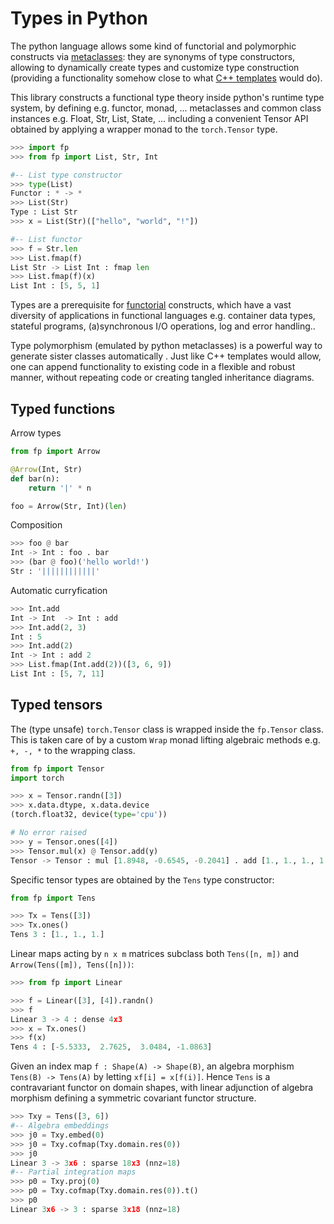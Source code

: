 # Types in Python

The python language allows some kind of functorial and polymorphic constructs via [metaclasses](https://www.python.org/dev/peps/pep-3115/): they are synonyms of type constructors, allowing to dynamically create types and customize type construction (providing a functionality somehow close to what [C++ templates](https://www.cplusplus.com/doc/oldtutorial/templates/) would do).

This library constructs a functional type theory inside python's runtime type system, by defining e.g. functor, monad, ... metaclasses and common class instances e.g. Float, Str, List, State, ... including a convenient 
Tensor API obtained by applying a wrapper monad to the `torch.Tensor` type.

```py
>>> import fp
>>> from fp import List, Str, Int

#-- List type constructor 
>>> type(List)
Functor : * -> *
>>> List(Str)
Type : List Str
>>> x = List(Str)(["hello", "world", "!"])

#-- List functor
>>> f = Str.len
>>> List.fmap(f)
List Str -> List Int : fmap len
>>> List.fmap(f)(x)
List Int : [5, 5, 1]
```
Types are a prerequisite for [functorial](https://en.wikipedia.org/wiki/Functor_(functional_programming)) constructs, which have a vast diversity of applications in functional languages e.g. container data types, stateful programs, (a)synchronous I/O operations, log and error handling..

Type polymorphism (emulated by python metaclasses) is a powerful way to generate sister classes automatically . Just like C++ templates would allow, one can append functionality to 
existing code in a flexible and robust manner, without repeating code or creating tangled inheritance diagrams. 

## Typed functions

Arrow types
```py
from fp import Arrow

@Arrow(Int, Str)
def bar(n):
    return '|' * n

foo = Arrow(Str, Int)(len)
```
Composition
```py
>>> foo @ bar
Int -> Int : foo . bar
>>> (bar @ foo)('hello world!')
Str : '||||||||||||'
```

Automatic curryfication
```py
>>> Int.add
Int -> Int  -> Int : add
>>> Int.add(2, 3)
Int : 5
>>> Int.add(2)
Int -> Int : add 2
>>> List.fmap(Int.add(2))([3, 6, 9])
List Int : [5, 7, 11]
```

## Typed tensors

The (type unsafe) `torch.Tensor` class is wrapped inside the `fp.Tensor` class. This is taken care of by a custom `Wrap` monad lifting algebraic methods e.g. `+, -, *` to the wrapping class.

```py
from fp import Tensor
import torch

>>> x = Tensor.randn([3])
>>> x.data.dtype, x.data.device
(torch.float32, device(type='cpu'))

# No error raised
>>> y = Tensor.ones([4])
>>> Tensor.mul(x) @ Tensor.add(y)
Tensor -> Tensor : mul [1.8948, -0.6545, -0.2041] . add [1., 1., 1., 1.]
```
Specific tensor types are obtained by the `Tens` type constructor:

```py
from fp import Tens

>>> Tx = Tens([3])
>>> Tx.ones()
Tens 3 : [1., 1., 1.]
```
Linear maps acting by `n x m` matrices subclass both `Tens([n, m])` and `Arrow(Tens([m]), Tens([n]))`:

```py
>>> from fp import Linear

>>> f = Linear([3], [4]).randn()
>>> f
Linear 3 -> 4 : dense 4x3
>>> x = Tx.ones()
>>> f(x)
Tens 4 : [-5.5333,  2.7625,  3.0484, -1.0863]
```

Given an index map `f : Shape(A) -> Shape(B)`, an algebra morphism `Tens(B) -> Tens(A)` by letting `xf[i] = x[f(i)]`.
Hence `Tens` is a contravariant functor on domain shapes, 
with linear adjunction of algebra morphism defining a symmetric covariant functor structure.  

```py
>>> Txy = Tens([3, 6])
#-- Algebra embeddings 
>>> j0 = Txy.embed(0)
>>> j0 = Txy.cofmap(Txy.domain.res(0))
>>> j0 
Linear 3 -> 3x6 : sparse 18x3 (nnz=18)
#-- Partial integration maps
>>> p0 = Txy.proj(0)
>>> p0 = Txy.cofmap(Txy.domain.res(0)).t()
>>> p0
Linear 3x6 -> 3 : sparse 3x18 (nnz=18)
```
